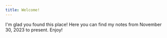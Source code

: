 ```yaml
---
title: Welcome!
---
```


I'm glad you found this place! Here you can find my notes from November 30, 2023 to present. Enjoy!
